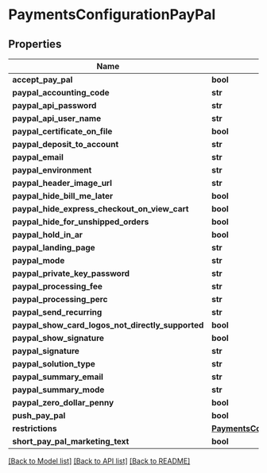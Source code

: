 # PaymentsConfigurationPayPal

## Properties
Name | Type | Description | Notes
------------ | ------------- | ------------- | -------------
**accept_pay_pal** | **bool** |  | [optional] 
**paypal_accounting_code** | **str** |  | [optional] 
**paypal_api_password** | **str** |  | [optional] 
**paypal_api_user_name** | **str** |  | [optional] 
**paypal_certificate_on_file** | **bool** |  | [optional] 
**paypal_deposit_to_account** | **str** |  | [optional] 
**paypal_email** | **str** |  | [optional] 
**paypal_environment** | **str** |  | [optional] 
**paypal_header_image_url** | **str** |  | [optional] 
**paypal_hide_bill_me_later** | **bool** |  | [optional] 
**paypal_hide_express_checkout_on_view_cart** | **bool** |  | [optional] 
**paypal_hide_for_unshipped_orders** | **bool** |  | [optional] 
**paypal_hold_in_ar** | **bool** |  | [optional] 
**paypal_landing_page** | **str** |  | [optional] 
**paypal_mode** | **str** |  | [optional] 
**paypal_private_key_password** | **str** |  | [optional] 
**paypal_processing_fee** | **str** |  | [optional] 
**paypal_processing_perc** | **str** |  | [optional] 
**paypal_send_recurring** | **str** |  | [optional] 
**paypal_show_card_logos_not_directly_supported** | **bool** |  | [optional] 
**paypal_show_signature** | **bool** |  | [optional] 
**paypal_signature** | **str** |  | [optional] 
**paypal_solution_type** | **str** |  | [optional] 
**paypal_summary_email** | **str** |  | [optional] 
**paypal_summary_mode** | **str** |  | [optional] 
**paypal_zero_dollar_penny** | **bool** |  | [optional] 
**push_pay_pal** | **bool** |  | [optional] 
**restrictions** | [**PaymentsConfigurationRestrictions**](PaymentsConfigurationRestrictions.md) |  | [optional] 
**short_pay_pal_marketing_text** | **bool** |  | [optional] 

[[Back to Model list]](../README.md#documentation-for-models) [[Back to API list]](../README.md#documentation-for-api-endpoints) [[Back to README]](../README.md)


